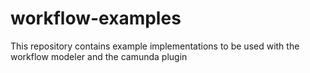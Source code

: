 # workflow-examples
This repository contains example implementations to be used with the workflow modeler and the camunda plugin
